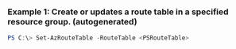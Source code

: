 ### Example 1: Create or updates a route table in a specified resource group. (autogenerated)
```powershell
PS C:\> Set-AzRouteTable -RouteTable <PSRouteTable>
```


